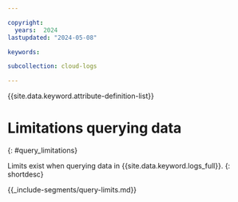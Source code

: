 ```yaml
---

copyright:
  years:  2024
lastupdated: "2024-05-08"

keywords:

subcollection: cloud-logs

---
```


{{site.data.keyword.attribute-definition-list}}

# Limitations querying data
{: #query_limitations}

Limits exist when querying data in {{site.data.keyword.logs_full}}.
{: shortdesc}


{{_include-segments/query-limits.md}}
